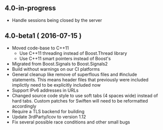 4.0-in-progress
---------------
- Handle sessions being closed by the server

4.0-beta1 ( 2016-07-15 )
------------------------
- Moved code-base to C++11
    - Use C++11 threading instead of Boost.Thread library
    - Use C++11 smart pointers instead of Boost's
- Migrated from Boost.Signals to Boost.Signals2
- Build without warnings on our CI platforms
- General cleanup like remove of superflous files and #include statements. This means header files that previously were included implictly need to be explicitly included now
- Support IPv6 addresses in URLs
- Changed source code style to use soft tabs (4 spaces wide) instead of hard tabs. Custom patches for Swiften will need to be reformatted accordingly
- Require a TLS backend for building
- Update 3rdParty/lcov to version 1.12
- Fix several possible race conditions and other small bugs